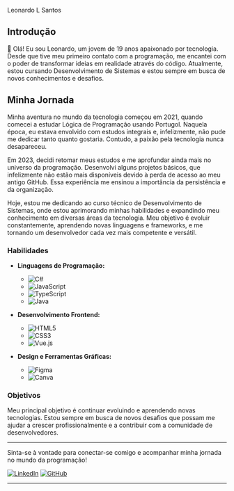  Leonardo L Santos

## Introdução

👋 Olá! Eu sou Leonardo, um jovem de 19 anos apaixonado por tecnologia. Desde que tive meu primeiro contato com a programação, me encantei com o poder de transformar ideias em realidade através do código. Atualmente, estou cursando Desenvolvimento de Sistemas e estou sempre em busca de novos conhecimentos e desafios.

## Minha Jornada

Minha aventura no mundo da tecnologia começou em 2021, quando comecei a estudar Lógica de Programação usando Portugol. Naquela época, eu estava envolvido com estudos integrais e, infelizmente, não pude me dedicar tanto quanto gostaria. Contudo, a paixão pela tecnologia nunca desapareceu.

Em 2023, decidi retomar meus estudos e me aprofundar ainda mais no universo da programação. Desenvolvi alguns projetos básicos, que infelizmente não estão mais disponíveis devido à perda de acesso ao meu antigo GitHub. Essa experiência me ensinou a importância da persistência e da organização.

Hoje, estou me dedicando ao curso técnico de Desenvolvimento de Sistemas, onde estou aprimorando minhas habilidades e expandindo meu conhecimento em diversas áreas da tecnologia. Meu objetivo é evoluir constantemente, aprendendo novas linguagens e frameworks, e me tornando um desenvolvedor cada vez mais competente e versátil.

### Habilidades

- **Linguagens de Programação:**
  - ![C#](https://img.shields.io/badge/-C%23-239120?style=flat-square&logo=c-sharp&logoColor=white)
  - ![JavaScript](https://img.shields.io/badge/-JavaScript-F7DF1E?style=flat-square&logo=javascript&logoColor=black)
  - ![TypeScript](https://img.shields.io/badge/-TypeScript-007ACC?style=flat-square&logo=typescript&logoColor=white)
  - ![Java](https://img.shields.io/badge/-Java-007396?style=flat-square&logo=java&logoColor=white)

- **Desenvolvimento Frontend:**
  - ![HTML5](https://img.shields.io/badge/-HTML5-E34F26?style=flat-square&logo=html5&logoColor=white)
  - ![CSS3](https://img.shields.io/badge/-CSS3-1572B6?style=flat-square&logo=css3&logoColor=white)
  - ![Vue.js](https://img.shields.io/badge/-Vue.js-4FC08D?style=flat-square&logo=vue.js&logoColor=white)

- **Design e Ferramentas Gráficas:**
  - ![Figma](https://img.shields.io/badge/-Figma-F24E1E?style=flat-square&logo=figma&logoColor=white)
  - ![Canva](https://img.shields.io/badge/-Canva-00C4CC?style=flat-square&logo=canva&logoColor=white)

### Objetivos

Meu principal objetivo é continuar evoluindo e aprendendo novas tecnologias. Estou sempre em busca de novos desafios que possam me ajudar a crescer profissionalmente e a contribuir com a comunidade de desenvolvedores.

---

Sinta-se à vontade para conectar-se comigo e acompanhar minha jornada no mundo da programação!

[![LinkedIn](https://img.shields.io/badge/-LinkedIn-0077B5?style=flat-square&logo=linkedin&logoColor=white)](https://www.linkedin.com/in/leonardo-l-santos-245878319/)
[![GitHub](https://img.shields.io/badge/-GitHub-181717?style=flat-square&logo=github&logoColor=white)](https://github.com/LeozinSantos7)

---
